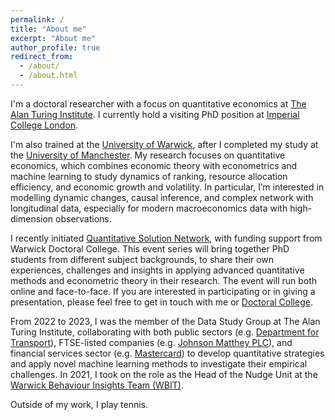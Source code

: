 ```yaml
---
permalink: /
title: "About me"
excerpt: "About me"
author_profile: true
redirect_from: 
  - /about/
  - /about.html
---
```


I'm a doctoral researcher with a focus on quantitative economics at [The Alan Turing Institute](https://www.turing.ac.uk/). I currently hold a visiting PhD position at [Imperial College London](https://www.imperial.ac.uk/).

I'm also trained at the [University of Warwick](https://warwick.ac.uk/), after I completed my study at the [University of Manchester](https://www.manchester.ac.uk/). My research focuses on quantitative economics, which combines economic theory with econometrics and machine learning to study dynamics of ranking, resource allocation efficiency, and economic growth and volatility. In particular, I’m interested in modelling dynamic changes, causal inference, and complex network with longitudinal data, especially for modern macroeconomics data with high-dimension observations.

I recently initiated [Quantitative Solution Network](https://warwick.ac.uk/services/dc/phdlife/phdnetworks/quantitativesolutions), with funding support from Warwick Doctoral College. This event series will bring together PhD students from different subject backgrounds, to share their own experiences, challenges and insights in applying advanced quantitative methods and econometric theory in their research. The event will run both online and face-to-face. If you are interested in participating or in giving a presentation, please feel free to get in touch with me or [Doctoral College](mailto:doctoralcollege@warwick.ac.uk). 

From 2022 to 2023, I was the member of the Data Study Group at The Alan Turing Institute, collaborating with both public sectors (e.g. [Department for Transport](https://www.gov.uk/government/organisations/department-for-transport)), FTSE-listed companies (e.g. [Johnson Matthey PLC](https://matthey.com/)), and financial services sector (e.g. [Mastercard](https://www.mastercard.com/news/europe/en-uk/research-reports/)) to develop quantitative strategies and apply novel machine learning methods to investigate their empirical challenges. In 2021, I took on the role as the Head of the Nudge Unit at the [Warwick Behaviour Insights Team (WBIT)](https://warwick.ac.uk/research/priorities/behaviour-brain-society/research/wbit/). 

Outside of my work, I play tennis. 







